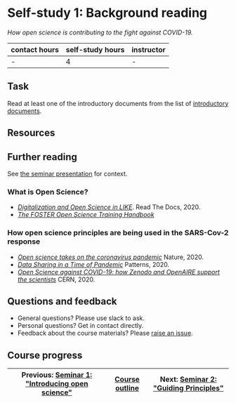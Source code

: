 # Self-study 1: Background reading
_*How open science is contributing to the fight against COVID-19.*_

| contact hours | self-study hours | instructor |
|---|---|---|
| - | 4 | - |

## Task
Read at least one of the introductory documents from the list of [introductory documents](#introductory-documents).

## Resources

## Further reading
See [the seminar presentation](./beamer/main.pdf) for context.

### What is Open Science?
- [_Digitalization and Open Science in LIKE_](https://like-itn-digitalization.readthedocs.io/en/latest/). Read The Docs, 2020.
- [_The FOSTER Open Science Training Handbook_](https://github.com/Open-Science-Training-Handbook)

### How open science principles are being used in the SARS-Cov-2 response
- [_Open science takes on the coronavirus pandemic_](https://www.nature.com/articles/d41586-020-01246-3) Nature, 2020.
- [_Data Sharing in a Time of Pandemic_](https://www.rd-alliance.org/data-sharing-time-pandemic-patterns-preview-rda-covid-19-group-results) Patterns, 2020.
- [_Open Science against COVID-19: how Zenodo and OpenAIRE support the scientists_](https://home.cern/news/news/computing/open-science-against-covid-19-how-zenodo-and-openaire-support-scientists) CERN, 2020.

## Questions and feedback
- General questions? Please use slack to ask.
- Personal questions? Get in contact directly.
- Feedback about the course materials? Please [raise an issue](https://github.com/LIKE-ITN/OpenScienceTrainingCourse/issues).


## Course progress
| Previous: [Seminar 1: "Introducing open science"](../seminar1/readme.md) | [Course outline](../readme.md#course-outline) | Next: [Seminar 2: "Guiding Principles"](seminar2/readme.md) |
|---|---|---|
